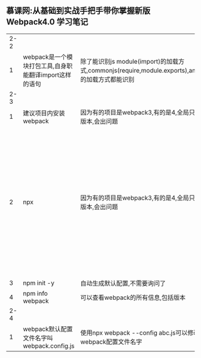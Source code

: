 ## 慕课网:从基础到实战手把手带你掌握新版Webpack4.0 学习笔记

|      |    ||                                                              |
| ---- | ------------------------------------------------------ | ------------------------------------------------------------ | ------------------------------------------------------------ |
| 2-2  |                                                        |                                                              |                                                              |
| 1    | webpack是一个模块打包工具,自身职能翻译import这样的语句 | 除了能识别js module(import)的加载方式,commonjs(require,module.exports),amd,cmd的加载方式都能识别 |                                                              |
| 2-3  |                                                        |                                                              |                                                              |
| 1    | 建议项目内安装webpack                                  | 因为有的项目是webpack3,有的是4,全局只有一个版本,会出问题     |                                                              |
| 2    | npx                                                    | 因为有的项目是webpack3,有的是4,全局只有一个版本,会出问题     | 执行当前目录下的node包中的命令,比如npx webpack,就是执行当前目录下的webpack,否则直接写webpack就会全局搜索了,搜不到就报错了 |
| 3    | npm init -y                                            | 自动生成默认配置,不需要询问了                                |                                                              |
| 4    | npm info webpack                                       | 可以查看webpack的所有信息,包括版本                           |                                                              |
| 2-4  |                                                        |                                                              |                                                              |
| 1    | webpack默认配置文件名字叫webpack.config.js             | 使用npx webpack --config abc.js可以修改默认webpack配置文件名字 |                                                              |











